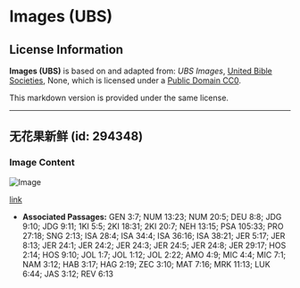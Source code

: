# Images (UBS)

## License Information

**Images (UBS)** is based on and adapted from: _UBS Images_, [United Bible Societies](https://unitedbiblesocieties.org/), None, which is licensed under a [Public Domain CC0](https://creativecommons.org/public-domain/cc0/).

This markdown version is provided under the same license.



--------------------------------

## 无花果新鲜 (id: 294348)

### Image Content

![Image](https://cdn.aquifer.bible/aquifer-content/resources/Media/WEB-0218_fig_fresh.jpg)

[link](https://cdn.aquifer.bible/aquifer-content/resources/Media/WEB-0218_fig_fresh.jpg)

* **Associated Passages:** GEN 3:7; NUM 13:23; NUM 20:5; DEU 8:8; JDG 9:10; JDG 9:11; 1KI 5:5; 2KI 18:31; 2KI 20:7; NEH 13:15; PSA 105:33; PRO 27:18; SNG 2:13; ISA 28:4; ISA 34:4; ISA 36:16; ISA 38:21; JER 5:17; JER 8:13; JER 24:1; JER 24:2; JER 24:3; JER 24:5; JER 24:8; JER 29:17; HOS 2:14; HOS 9:10; JOL 1:7; JOL 1:12; JOL 2:22; AMO 4:9; MIC 4:4; MIC 7:1; NAM 3:12; HAB 3:17; HAG 2:19; ZEC 3:10; MAT 7:16; MRK 11:13; LUK 6:44; JAS 3:12; REV 6:13

